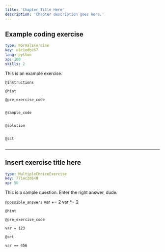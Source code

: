```yaml
---
title: 'Chapter Title Here'
description: 'Chapter description goes here.'
---
```


## Example coding exercise

```yaml
type: NormalExercise
key: e8c1edbe67
lang: python
xp: 100
skills: 2
```

This is an example exercise.

`@instructions`


`@hint`


`@pre_exercise_code`
```{python}

```

`@sample_code`
```{python}

```

`@solution`
```{python}

```

`@sct`
```{python}

```

---

## Insert exercise title here

```yaml
type: MultipleChoiceExercise
key: 771ec2d640
xp: 50
```

This is a sample question. Enter the right answer, dude.

`@possible_answers`
var += 2
var *= 2

`@hint`


`@pre_exercise_code`
```{python}
var = 123

```

`@sct`
```{python}
var == 456
```
